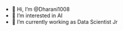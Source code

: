 - 👋 Hi, I’m @Dharani1008
- 👀 I’m interested in AI 
- 🌱 I’m currently working as Data Scientist Jr 

<!---
Dharani1008/Dharani1008 is a ✨ special ✨ repository because its `README.md` (this file) appears on your GitHub profile.
You can click the Preview link to take a look at your changes.
--->
